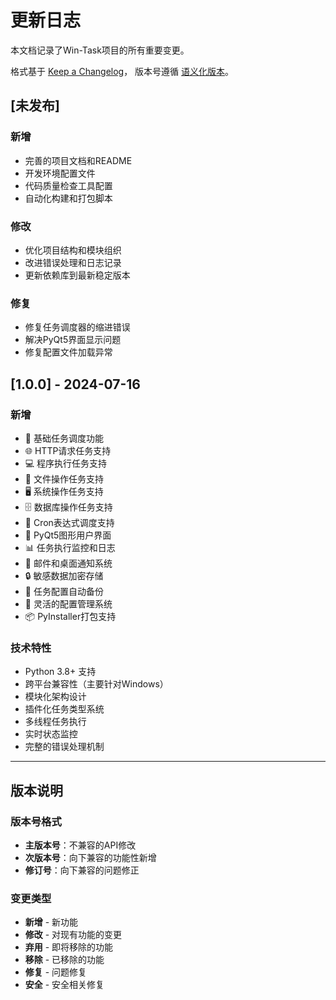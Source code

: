 # 更新日志

本文档记录了Win-Task项目的所有重要变更。

格式基于 [Keep a Changelog](https://keepachangelog.com/zh-CN/1.0.0/)，
版本号遵循 [语义化版本](https://semver.org/lang/zh-CN/)。

## [未发布]

### 新增
- 完善的项目文档和README
- 开发环境配置文件
- 代码质量检查工具配置
- 自动化构建和打包脚本

### 修改
- 优化项目结构和模块组织
- 改进错误处理和日志记录
- 更新依赖库到最新稳定版本

### 修复
- 修复任务调度器的缩进错误
- 解决PyQt5界面显示问题
- 修复配置文件加载异常

## [1.0.0] - 2024-07-16

### 新增
- 🎯 基础任务调度功能
- 🌐 HTTP请求任务支持
- 💻 程序执行任务支持
- 📂 文件操作任务支持
- 🖥️ 系统操作任务支持
- 🗄️ 数据库操作任务支持
- 📅 Cron表达式调度支持
- 🎨 PyQt5图形用户界面
- 📊 任务执行监控和日志
- 🔔 邮件和桌面通知系统
- 🔒 敏感数据加密存储
- 💾 任务配置自动备份
- 🔧 灵活的配置管理系统
- 📦 PyInstaller打包支持

### 技术特性
- Python 3.8+ 支持
- 跨平台兼容性（主要针对Windows）
- 模块化架构设计
- 插件化任务类型系统
- 多线程任务执行
- 实时状态监控
- 完整的错误处理机制

---

## 版本说明

### 版本号格式
- **主版本号**：不兼容的API修改
- **次版本号**：向下兼容的功能性新增
- **修订号**：向下兼容的问题修正

### 变更类型
- **新增** - 新功能
- **修改** - 对现有功能的变更
- **弃用** - 即将移除的功能
- **移除** - 已移除的功能
- **修复** - 问题修复
- **安全** - 安全相关修复

